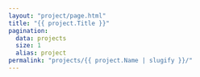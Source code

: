 ```yaml
---
layout: "project/page.html"
title: "{{ project.Title }}"
pagination:
  data: projects
  size: 1
  alias: project
permalink: "projects/{{ project.Name | slugify }}/"
---
```


<!-- @format -->
